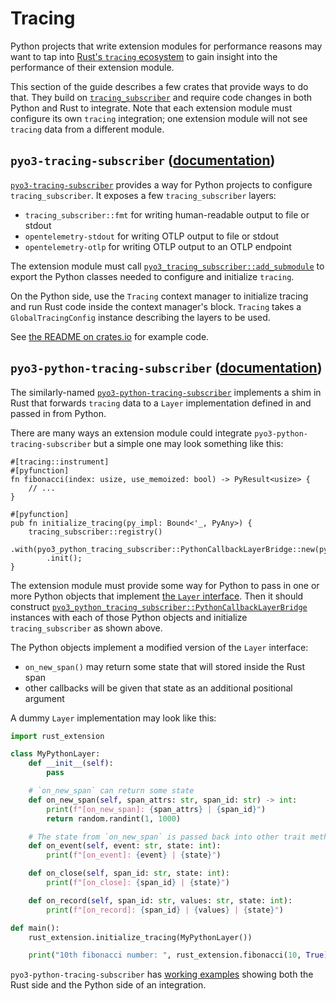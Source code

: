 # Tracing

Python projects that write extension modules for performance reasons may want to
tap into [Rust's `tracing` ecosystem] to gain insight into the performance of
their extension module.

This section of the guide describes a few crates that provide ways to do that.
They build on [`tracing_subscriber`][tracing-subscriber] and require code
changes in both Python and Rust to integrate. Note that each extension module
must configure its own `tracing` integration; one extension module will not see
`tracing` data from a different module.

## `pyo3-tracing-subscriber` ([documentation][pyo3-tracing-subscriber-docs])

[`pyo3-tracing-subscriber`][pyo3-tracing-subscriber] provides a way for Python
projects to configure `tracing_subscriber`. It exposes a few
`tracing_subscriber` layers:

- `tracing_subscriber::fmt` for writing human-readable output to file or stdout
- `opentelemetry-stdout` for writing OTLP output to file or stdout
- `opentelemetry-otlp` for writing OTLP output to an OTLP endpoint

The extension module must call [`pyo3_tracing_subscriber::add_submodule`][add-submodule]
to export the Python classes needed to configure and initialize `tracing`.

On the Python side, use the `Tracing` context manager to initialize tracing and
run Rust code inside the context manager's block. `Tracing` takes a
`GlobalTracingConfig` instance describing the layers to be used.

See [the README on crates.io][pyo3-tracing-subscriber]
for example code.

## `pyo3-python-tracing-subscriber` ([documentation][pyo3-python-tracing-subscriber-docs])

The similarly-named [`pyo3-python-tracing-subscriber`][pyo3-python-tracing-subscriber]
implements a shim in Rust that forwards `tracing` data to a `Layer`
implementation defined in and passed in from Python.

There are many ways an extension module could integrate `pyo3-python-tracing-subscriber`
but a simple one may look something like this:

```rust,no_run
#[tracing::instrument]
#[pyfunction]
fn fibonacci(index: usize, use_memoized: bool) -> PyResult<usize> {
    // ...
}

#[pyfunction]
pub fn initialize_tracing(py_impl: Bound<'_, PyAny>) {
    tracing_subscriber::registry()
        .with(pyo3_python_tracing_subscriber::PythonCallbackLayerBridge::new(py_impl))
        .init();
}
```

The extension module must provide some way for Python to pass in one or more
Python objects that implement [the `Layer` interface]. Then it should construct
[`pyo3_python_tracing_subscriber::PythonCallbackLayerBridge`][PythonCallbackLayerBridge]
instances with each of those Python objects and initialize `tracing_subscriber`
as shown above.

The Python objects implement a modified version of the `Layer` interface:

- `on_new_span()` may return some state that will stored inside the Rust span
- other callbacks will be given that state as an additional positional argument

A dummy `Layer` implementation may look like this:

```python
import rust_extension

class MyPythonLayer:
    def __init__(self):
        pass

    # `on_new_span` can return some state
    def on_new_span(self, span_attrs: str, span_id: str) -> int:
        print(f"[on_new_span]: {span_attrs} | {span_id}")
        return random.randint(1, 1000)

    # The state from `on_new_span` is passed back into other trait methods
    def on_event(self, event: str, state: int):
        print(f"[on_event]: {event} | {state}")

    def on_close(self, span_id: str, state: int):
        print(f"[on_close]: {span_id} | {state}")

    def on_record(self, span_id: str, values: str, state: int):
        print(f"[on_record]: {span_id} | {values} | {state}")

def main():
    rust_extension.initialize_tracing(MyPythonLayer())

    print("10th fibonacci number: ", rust_extension.fibonacci(10, True))
```

`pyo3-python-tracing-subscriber` has [working examples]
showing both the Rust side and the Python side of an integration.

[pyo3-tracing-subscriber]: https://crates.io/crates/pyo3-tracing-subscriber
[pyo3-tracing-subscriber-docs]: https://docs.rs/pyo3-tracing-subscriber
[add-submodule]: https://docs.rs/pyo3-tracing-subscriber/*/pyo3_tracing_subscriber/fn.add_submodule.html

[pyo3-python-tracing-subscriber]: https://crates.io/crates/pyo3-python-tracing-subscriber
[pyo3-python-tracing-subscriber-docs]: https://docs.rs/pyo3-python-tracing-subscriber
[PythonCallbackLayerBridge]: https://docs.rs/pyo3-python-tracing-subscriber/*/pyo3_python_tracing_subscriber/struct.PythonCallbackLayerBridge.html
[working examples]: https://github.com/getsentry/pyo3-python-tracing-subscriber/tree/main/demo

[Rust's `tracing` ecosystem]: https://crates.io/crates/tracing
[tracing-subscriber]: https://docs.rs/tracing-subscriber/*/tracing_subscriber/
[the `Layer` interface]: https://docs.rs/tracing-subscriber/*/tracing_subscriber/layer/trait.Layer.html
